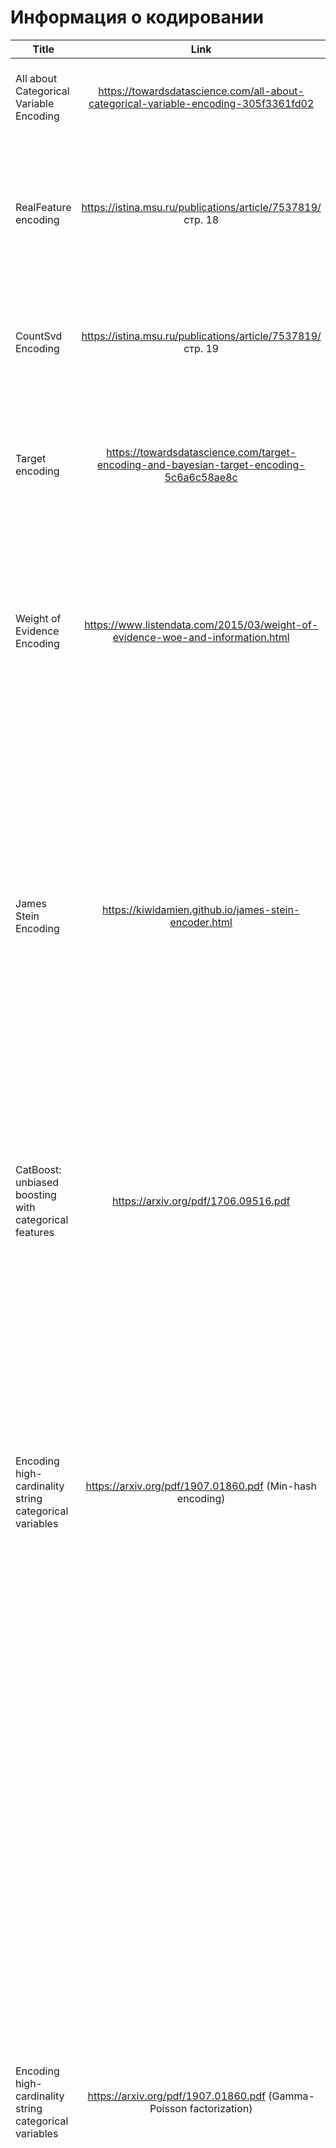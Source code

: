 # Информация о кодировании
| Title | Link | Key ideas |
|----------------|:---------:|----------------:|
| All about Categorical Variable Encoding | https://towardsdatascience.com/all-about-categorical-variable-encoding-305f3361fd02 | Описание принципов работы One Hot, Label, Ordinal, Helmert, Binary, Frequency, Mean, Weight of Evidence, Probability Ratio, Hashing, Backward Difference, Leave One Out, James-Stein, M-estimator Encodings. |
| RealFeature encoding | https://istina.msu.ru/publications/article/7537819/ стр. 18 | Описание принципа работы RealFeature encoding. Признак со значением X кодируется при помощи статистики с другого признака от элементов обучающей выборки, значение кодируемого признака которых равны значению X. Применимо при наличии категориального и вещественного признаков. При факторных признаках может не показывать желаемого результата. |
| CountSvd Encoding | https://istina.msu.ru/publications/article/7537819/ стр. 19 | Описание принципа работы CountSvd encoding. Кодируемый признак кодируется k столбцами матрицы U в сингулярном разложении матрицы подсчета относительно кодируемого и кодирующего признаков. Применимо при наличии двую категориальных признаков|
| Target encoding | https://towardsdatascience.com/target-encoding-and-bayesian-target-encoding-5c6a6c58ae8c | Описание принципа работы Target encoding. Применяется при регрессионном или бинарном таргете (при многоклассовой классификации на n классов можно использовать в формате one vs all, получим n-1 новых признаков). Так как на преобразовании за счет таргета возможно переобучение, можно использовать регуляризацию (сглаживание).|
| Weight of Evidence Encoding | https://www.listendata.com/2015/03/weight-of-evidence-woe-and-information.html | Описание принципа работы Weight of Evidence Encoding. Работает только с бинарным таргетом (Можно сделать для работы не с категориальным, а с регрессионным признаком, разделив на категории. Категории с близнким значением WoE можно объединить.) Хорошо работает с логистической регрессией (тк упорядочивает категории в "логистической" шкале. Можно сравнивать зависимость от таргета для разных признаков, так как шкала одинаковая. Но так же мы можем переобучиться из-за зависимости от таргета. |
| James Stein Encoding | https://kiwidamien.github.io/james-stein-encoder.html | Описание принципа работы James Stein Encoding. Схожа с Target encoding. Заменяет значение i-ой категории по формуле: ![(1-B)p_i+Bp_{all}](https://latex.codecogs.com/svg.latex?&space;(1-B)p_i+Bp_{all}), где ![ B=\frac{var_i}{var_i + var_{all}}](https://latex.codecogs.com/svg.latex?&space;B=\frac{var_i}{var_i+var_{all}}). (![p_i](https://latex.codecogs.com/svg.latex?&space;p_i) - доля положительных примеров из i-ой категории, ![var_i](https://latex.codecogs.com/svg.latex?&space;var_i) - дисперсия i-го класса). Данное кодирование требует нормального распредленеия таргета (очевидно, что при бинарном таргете это не так: таргет лежит в отрезек [0;1]) Однако даже при такой "несостыковке" работает хорошо. |
|CatBoost: unbiased boosting with categorical features|https://arxiv.org/pdf/1706.09516.pdf|Обычный градиентный бустинг с кодировкой категориальный призноков с помощью статистик приводит к утечке таргета. Применяется упорядоченный бустинг. Генерируется случайная перестановка данных, и кодирование признака для i-го объекта происходит только с помощью первых (i-1) объектов, что позволяет избежать утечки таргета. Обучение i-ой модели в бустинге так же осуществляется с помощью только первых i объектов, оценка j-го осуществляется по (j-1) модели. |
|Encoding high-cardinality string categorical variables|https://arxiv.org/pdf/1907.01860.pdf (Min-hash encoding)|Min-hash функция для каждого значения строки определяется как: ![Z_j(\mathcal{X})\=](https://latex.codecogs.com/svg.latex?&space;Z_j(\mathcal{X})\=) ![\min_{x\in\mathcal{X}}\pi_j(x)](https://latex.codecogs.com/svg.latex?&space;\min_{x\in\mathcal{X}}\pi_j(x)), где  ![pi_j(x)](https://latex.codecogs.com/svg.latex?&space;\pi_j(x)) - j-ая хэш функция. Min-hash encoder определяется как ![x^{min-hash}(s)\=](https://latex.codecogs.com/svg.latex?&space;x^{min-hash}(s)\=)![[Z_1(\mathcal{G}(s))\,\ldots\,Z_d(\mathcal{G}(s))]](https://latex.codecogs.com/svg.latex?&space;[Z_1(\mathcal{G}(s))\,\ldots\,Z_d(\mathcal{G}(s))]), где ![\mathcal{G}\(s\)](https://latex.codecogs.com/svg.latex?&space;\mathcal{G}\(s\)) - набор последовательных n-грамм для строки s. Свойство: ![\frac{1}{d}\mathbb{E}[\|\|x^{min-hash}(si)-x^{min-hash}(sj)\|\|]\=J(\mathcal{G}(si)\,\mathcal{G}(sj))](https://latex.codecogs.com/svg.latex?&space;\frac{1}{d}\mathbb{E}[\|\|x^{min-hash}(si)-x^{min-hash}(sj)\|\|]\=J(\mathcal{G}(si)\,\mathcal{G}(sj))), где l0 норма. Т.e. мы можем быстро проаппроксимировать коэффициент Жаккара между 2 множествами n-грамм. Если строка  1 вложена в строку 2, то min-hash функция строки 1 не меньше min-hash функции строки 2. Значит, мы преобразовали отношения включения строк в отношение порядка в пространстве признаков (это достаточно важно для моделей с деревьями). Эта кодировка быстра для вычислений, можно кодировать распределенно. Так как используются хэши, трудно интерпретировать в терминах исходной строки|
|Encoding high-cardinality string categorical variables|https://arxiv.org/pdf/1907.01860.pdf (Gamma-Poisson factorization)|Составляем матрицу подсчета n-грамм ![F](https://latex.codecogs.com/svg.latex?&space;F) для наших строк. Каждая строка моделируется как линейная комбинация d неизвестных нам тем. Для тренировочной подвыборки оцениваем матрицу ![\Lambda](https://latex.codecogs.com/svg.latex?&space;\Lambda)![\in](https://latex.codecogs.com/svg.latex?&space;\in)![\mathbb{R}^{d\times{}m}](https://latex.codecogs.com/svg.latex?&space;\mathbb{R}^{d\times{}m}), где m - количество всевозможных n-грамм в трейне. ![F\thickapprox{}X\Lambda](https://latex.codecogs.com/svg.latex?&space;F\thickapprox{}X\Lambda), ![F\in{}\mathbb{R}^{n\times{}m}](https://latex.codecogs.com/svg.latex?&space;F\in{}\mathbb{R}^{n\times{}m}), ![X\in{}\mathbb{R}^{n\times{}d}](https://latex.codecogs.com/svg.latex?&space;X\in{}\mathbb{R}^{n\times{}d}). Считаем, что ![f_i](https://latex.codecogs.com/svg.latex?&space;f_i) распределены по Пуассону, а ![x_i](https://latex.codecogs.com/svg.latex?&space;x_i) - Гамма распределение (отсюда и название). Для обучения максимизируем логарифм правдоподобия выборки. Рекуррентно ищем ![\Lambda_{i\,j}](https://latex.codecogs.com/svg.latex?&space;\Lambda_{i\,j}) и ![x_i](https://latex.codecogs.com/svg.latex?&space;x_i) (Формулы и псевдокод в статье). Можно интерптетировать полученные значения: можно отслеживать feature maps, соответствующие каждому слову (n-грамме), и назначать метки на основе входных категорий, которые наиболее активны в данной размерности. По экспериментам с разными датасетами (если верить статье), этот метод практически всегда сильно лучше других (TF-IDF + SVD, FastText + SVD, Bert + SVD) (Normalized Mutual Information (NMI) в качестве метрики способности кодировщика восстанавливать матрицу признаков, близкую к one-hot)| 
